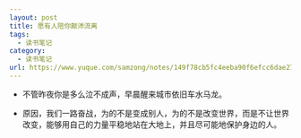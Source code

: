 ```yaml
---
layout: post
title: 愿有人陪你颠沛流离
tags:
  - 读书笔记
category:
  - 读书笔记
url: https://www.yuque.com/samzong/notes/149f78cb5fc4eeba90f6efcc6dae2792
---
```


- 不管昨夜你是多么泣不成声，早晨醒来城市依旧车水马龙。

- 原因，我们一路奋战，为的不是变成别人，为的不是改变世界，而是不让世界改变，能够用自己的力量平稳地站在大地上，并且尽可能地保护身边的人。
